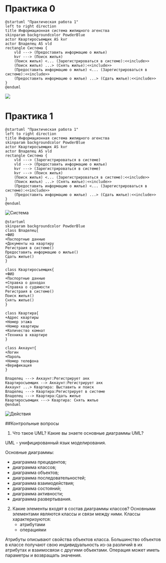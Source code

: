 # Практика 0
```
@startuml "Практическая работа 1"
left to right direction
title Информационная система жилищного агенства
skinparam backgroundcolor PowderBlue
actor Квартиросъемщик AS kvr
actor Владелец AS vld
rectangle Система {
    vld ---> (Предоставить информацию о жилье)
    kvr ---> (Поиск жилья)
    (Поиск жилья) <... (Зарегистрироваться в системе):<<include>>
    (Поиск жилья) ...> (Снять жилье):<<include>>
    (Предоставить информацию о жилье) <... (Зарегистрироваться в системе):<<include>>
    (Предоставить информацию о жилье) ...> (Сдать жилье):<<include>>
}
@enduml
```

![](https://github.com/Smipos/TMP/blob/main/practices/practice_0/Практическая%20работа%201.png)
# Практика 1
```
@startuml "Практическая работа 1"
left to right direction
title Информационная система жилищного агенства
skinparam backgroundcolor PowderBlue
actor Квартиросъемщик AS kvr
actor Владелец AS vld
rectangle Система {
    vld ---> (Зарегистрироваться в системе)
    vld ---> (Предоставить информацию о жилье)
    kvr ---> (Зарегистрироваться в системе)
    kvr ---> (Поиск жилья)
    (Поиск жилья) <... (Зарегистрироваться в системе):<<include>>
    (Поиск жилья) ...> (Снять жилье):<<include>>
    (Предоставить информацию о жилье) <... (Зарегистрироваться в системе):<<include>>
    (Предоставить информацию о жилье) ...> (Сдать жилье):<<include>>
}
@enduml
```

![Система](https://github.com/Smipos/TMP/blob/main/practices/practice_1/1.png)

```
@startuml
skinparam backgroundcolor PowderBlue
class Владелец{
+ФИО
+Паспортные данные
+Документы на квартиру
Регистраия в системе()
Предоставить информацию о жилье()
Сдать жилье()
}

class Квартиросъемщик{
+ФИО
+Паспортные данные
+Справка о доходах
+Справка о судимости
Регистраия в системе()
Поиск жилья()
Снять жилье()
}

class Квартира{
+Адрес квартиры
+Номер этажа
+Номер квартиры
+Количество комнат
+Техника в квартире
}

class Аккаунт{
+Логин
+Пароль
+Номер телефона
+Верификация
}

Владелец ---> Аккаунт:Регистрирует акк
Квартиросъемщик --> Аккаунт:Регистрирует акк
Аккаунт ...> Квартира: Выставить и поиск 
Владелец ---> Квартира:Регистрирует в системе
Владелец ---> Квартира:Сдать жилье
Квартиросъемщик ---> Квартира: Снять жилье
@enduml
```
![Действия](https://github.com/Smipos/TMP/blob/main/practices/practice_1/2.png)

##Контрольные вопросы
1. Что такое UML? Какие вы знаете основные диаграммы UML?

UML - унифицированный язык моделирования.

Основные диаграммы: 
* диаграмма прецедентов; 
* диаграмма классов; 
* диаграмма объектов; 
* диаграмма последовательностей; 
* диаграмма взаимодействия; 
* диаграмма состояний; 
* диаграмма активности; 
* диаграмма развертывания.

2. Какие элементы входят в состав диаграммы классов? 
Основными элементами являются классы и связи между ними. 
Классы характеризуются:
    * атрибутами
    * операциями
    
Атрибуты описывают свойства объектов класса. Большинство объектов в классе получают свою индивидуальность из-за различий в их атрибутах и взаимосвязи с другими объектами.
Операция может иметь параметры и возвращать значения.
